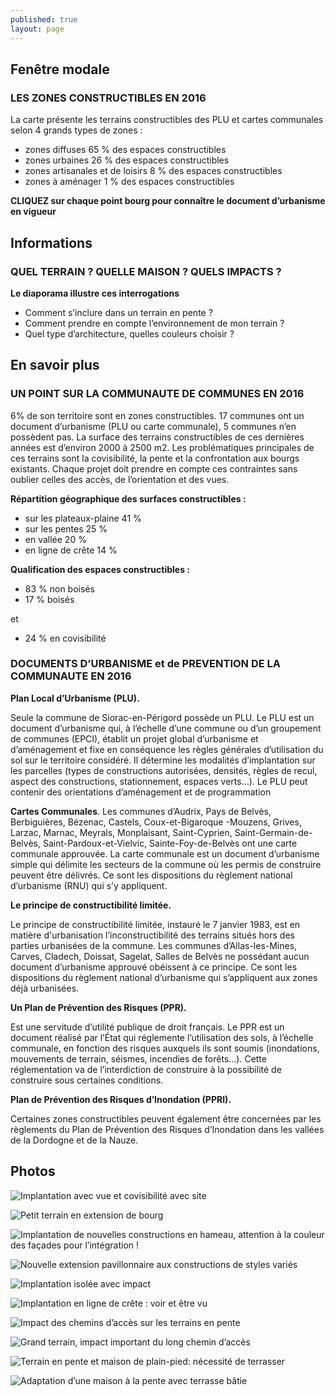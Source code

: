 ```yaml
---
published: true
layout: page
---
```


## Fenêtre modale

### LES ZONES CONSTRUCTIBLES EN 2016

La carte présente les terrains constructibles des PLU et cartes communales selon 4 grands types de zones :

- zones diffuses 65 % des espaces constructibles
- zones urbaines 26 % des espaces constructibles
- zones artisanales et de loisirs 8 % des espaces constructibles
- zones à aménager 1 % des espaces constructibles 

**CLIQUEZ sur chaque point bourg pour connaître le document d’urbanisme en vigueur**


## Informations

### QUEL TERRAIN ? QUELLE MAISON ? QUELS IMPACTS ?

**Le diaporama illustre ces interrogations**

- Comment s’inclure dans un terrain en pente ?
- Comment prendre en compte l’environnement de mon terrain ?
- Quel type d’architecture, quelles couleurs choisir ?

## En savoir plus

### UN POINT SUR LA COMMUNAUTE DE COMMUNES EN 2016

6% de son territoire sont en zones constructibles.
17 communes ont un document d’urbanisme (PLU ou carte communale), 5 communes n’en possèdent pas.
La surface des terrains constructibles de ces dernières années est d’environ 2000 à 2500 m2. Les problématiques principales de ces terrains sont la covisibilité, la pente et la confrontation aux bourgs existants. Chaque projet doit prendre en compte ces contraintes sans oublier celles des accès, de l’orientation et des vues.

**Répartition géographique des surfaces constructibles :**

- sur les plateaux-plaine 41 %
- sur les pentes 25 %
- en vallée 20 %
- en ligne de crête 14 %


**Qualification des espaces constructibles :**

- 83 % non boisés
- 17 % boisés

et

- 24 % en covisibilité





### DOCUMENTS D’URBANISME et de PREVENTION DE LA COMMUNAUTE EN 2016

**Plan Local d’Urbanisme (PLU).** 

Seule la commune de Siorac-en-Périgord possède un PLU. Le PLU est un document d’urbanisme qui, à l’échelle d’une commune ou d’un groupement de communes (EPCI), établit un projet global d’urbanisme et d’aménagement et fixe en conséquence les règles générales d’utilisation du sol sur le territoire considéré. Il détermine les modalités d’implantation sur les parcelles (types de constructions autorisées, densités, règles de recul, aspect des constructions, stationnement, espaces verts…). Le PLU peut contenir des orientations d’aménagement et de programmation

**Cartes Communales**.
Les communes d’Audrix, Pays de Belvès, Berbiguières, Bézenac, Castels, Coux-et-Bigaroque -Mouzens, Grives, Larzac, Marnac, Meyrals, Monplaisant, Saint-Cyprien, Saint-Germain-de-Belvès, Saint-Pardoux-et-Vielvic, Sainte-Foy-de-Belvès ont une carte communale approuvée.
La carte communale est un document d’urbanisme simple qui délimite les secteurs de la commune où les permis de construire peuvent être délivrés. Ce sont les dispositions du règlement national d’urbanisme (RNU) qui s’y appliquent.

**Le principe de constructibilité limitée.**

Le principe de constructibilité limitée, instauré le 7 janvier 1983, est en matière d'urbanisation l’inconstructibilité des terrains situés hors des parties urbanisées de la commune.
Les communes d’Allas-les-Mines, Carves, Cladech, Doissat, Sagelat, Salles de Belvès ne possédant aucun document d’urbanisme approuvé obéissent à ce principe. Ce sont les dispositions du règlement national d’urbanisme qui s’appliquent aux zones déjà urbanisées.

**Un Plan de Prévention des Risques (PPR).**

Est une servitude d’utilité publique de droit français. Le PPR est un document réalisé par l’État qui réglemente l’utilisation des sols, à l’échelle communale, en fonction des risques auxquels ils sont soumis (inondations, mouvements de terrain, séismes, incendies de forêts…). Cette réglementation va de l’interdiction de construire à la possibilité de construire sous certaines conditions.

**Plan de Prévention des Risques d’Inondation (PPRI).**

Certaines zones constructibles peuvent également être concernées par les règlements du Plan de Prévention des Risques d’Inondation dans les vallées de la Dordogne et de la Nauze.



## Photos

![Implantation avec vue et covisibilité avec site]({{site.baseurl}}/data/images/5/urbanisme/05_URBANISME_01.jpg)

![Petit terrain en extension de bourg]({{site.baseurl}}/data/images/8/urbanisme/08_URBANISME-02.jpg)

![Implantation de nouvelles constructions en hameau, attention à la couleur des façades pour l’intégration ! ]({{site.baseurl}}/data/images/8/urbanisme/08_URBANISME-03.jpg)

![Nouvelle extension pavillonnaire aux constructions de styles variés]({{site.baseurl}}/data/images/8/urbanisme/08_URBANISME-04.jpg)

![Implantation isolée avec impact ]({{site.baseurl}}/data/images/8/urbanisme/08_URBANISME-05.jpg)

![Implantation en ligne de crête : voir et être vu]({{site.baseurl}}/data/images/8/urbanisme/08_URBANISME-06.jpg)

![Impact des chemins d’accès sur les terrains en pente]({{site.baseurl}}/data/images/8/urbanisme/08_URBANISME-07.jpg)

![Grand terrain, impact important du long chemin d’accès]({{site.baseurl}}/data/images/8/urbanisme/08_URBANISME-08.jpg)

![Terrain en pente et maison de plain-pied: nécessité de terrasser]({{site.baseurl}}/data/images/8/urbanisme/08_URBANISME-09.jpg)

![Adaptation d’une maison à la pente avec terrasse bâtie ]({{site.baseurl}}/data/images/8/urbanisme/08_URBANISME-10.jpg)



